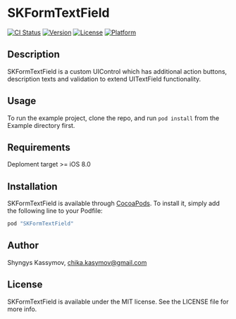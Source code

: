 # SKFormTextField

[![CI Status](http://img.shields.io/travis/chika-kasymov/SKFormTextField.svg?style=flat)](https://travis-ci.org/chika-kasymov/SKFormTextField)
[![Version](https://img.shields.io/cocoapods/v/SKFormTextField.svg?style=flat)](http://cocoapods.org/pods/SKFormTextField)
[![License](https://img.shields.io/cocoapods/l/SKFormTextField.svg?style=flat)](http://cocoapods.org/pods/SKFormTextField)
[![Platform](https://img.shields.io/cocoapods/p/SKFormTextField.svg?style=flat)](http://cocoapods.org/pods/SKFormTextField)

## Description

SKFormTextField is a custom UIControl which has additional action buttons, description texts and validation to extend UITextField functionality.

## Usage

To run the example project, clone the repo, and run `pod install` from the Example directory first.

## Requirements

Deploment target >= iOS 8.0

## Installation

SKFormTextField is available through [CocoaPods](http://cocoapods.org). To install
it, simply add the following line to your Podfile:

```ruby
pod "SKFormTextField"
```

## Author

Shyngys Kassymov, chika.kasymov@gmail.com

## License

SKFormTextField is available under the MIT license. See the LICENSE file for more info.
